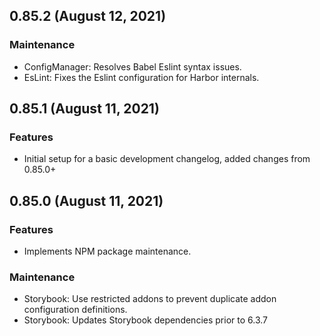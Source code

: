 ## 0.85.2 (August 12, 2021)

### Maintenance

- ConfigManager: Resolves Babel Eslint syntax issues.
- EsLint: Fixes the Eslint configuration for Harbor internals.

## 0.85.1 (August 11, 2021)

### Features

- Initial setup for a basic development changelog, added changes from 0.85.0+

## 0.85.0 (August 11, 2021)

### Features

- Implements NPM package maintenance.

### Maintenance

- Storybook: Use restricted addons to prevent duplicate addon configuration definitions.
- Storybook: Updates Storybook dependencies prior to 6.3.7
